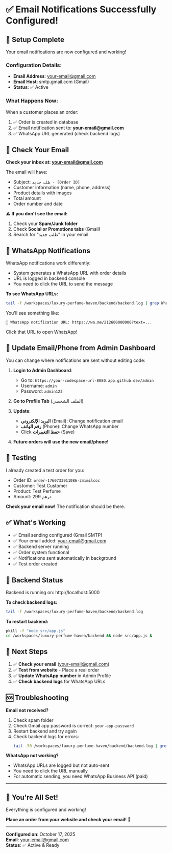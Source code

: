 # ✅ Email Notifications Successfully Configured!

## 🎉 Setup Complete

Your email notifications are now configured and working!

### Configuration Details:
- **Email Address**: your-email@gmail.com
- **Email Host**: smtp.gmail.com (Gmail)
- **Status**: ✅ Active

### What Happens Now:

When a customer places an order:
1. ✅ Order is created in database
2. ✅ Email notification sent to: **your-email@gmail.com**
3. ✅ WhatsApp URL generated (check backend logs)

## 📧 Check Your Email

**Check your inbox at: your-email@gmail.com**

The email will have:
- Subject: `طلب جديد - [Order ID]`
- Customer information (name, phone, address)
- Product details with images
- Total amount
- Order number and date

**⚠️ If you don't see the email:**
1. Check your **Spam/Junk folder**
2. Check **Social or Promotions tabs** (Gmail)
3. Search for "طلب جديد" in your email

## 📱 WhatsApp Notifications

WhatsApp notifications work differently:
- System generates a WhatsApp URL with order details
- URL is logged in backend console
- You need to click the URL to send the message

**To see WhatsApp URLs:**
```bash
tail -f /workspaces/luxury-perfume-haven/backend/backend.log | grep WhatsApp
```

You'll see something like:
```
📱 WhatsApp notification URL: https://wa.me/212600000000?text=...
```

Click that URL to open WhatsApp!

## 🎯 Update Email/Phone from Admin Dashboard

You can change where notifications are sent without editing code:

1. **Login to Admin Dashboard**:
   - Go to: `https://your-codespace-url-8080.app.github.dev/admin`
   - Username: `admin`
   - Password: `admin123`

2. **Go to Profile Tab** (الملف الشخصي)

3. **Update**:
   - **البريد الإلكتروني** (Email): Change notification email
   - **رقم الهاتف** (Phone): Change WhatsApp number
   - Click **حفظ التغييرات** (Save)

4. **Future orders will use the new email/phone!**

## 🧪 Testing

I already created a test order for you:
- Order ID: `order-1760733911086-zmimilcoc`
- Customer: Test Customer
- Product: Test Perfume
- Amount: 299 درهم

**Check your email now!** The notification should be there.

## ✅ What's Working

- ✅ Email sending configured (Gmail SMTP)
- ✅ Your email added: your-email@gmail.com
- ✅ Backend server running
- ✅ Order system functional
- ✅ Notifications sent automatically in background
- ✅ Test order created

## 🔄 Backend Status

Backend is running on: http://localhost:5000

**To check backend logs:**
```bash
tail -f /workspaces/luxury-perfume-haven/backend/backend.log
```

**To restart backend:**
```bash
pkill -f "node src/app.js"
cd /workspaces/luxury-perfume-haven/backend && node src/app.js &
```

## 📝 Next Steps

1. ✅ **Check your email** (your-email@gmail.com)
2. ✅ **Test from website** - Place a real order
3. ✅ **Update WhatsApp number** in Admin Profile
4. ✅ **Check backend logs** for WhatsApp URLs

## 🆘 Troubleshooting

**Email not received?**
1. Check spam folder
2. Check Gmail app password is correct: `your-app-password`
3. Restart backend and try again
4. Check backend logs for errors:
   ```bash
   tail -50 /workspaces/luxury-perfume-haven/backend/backend.log | grep -i error
   ```

**WhatsApp not working?**
- WhatsApp URLs are logged but not auto-sent
- You need to click the URL manually
- For automatic sending, you need WhatsApp Business API (paid)

---

## 🎊 You're All Set!

Everything is configured and working! 

**Place an order from your website and check your email!** 📧

---

**Configured on**: October 17, 2025  
**Email**: your-email@gmail.com  
**Status**: ✅ Active & Ready
